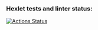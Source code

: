 ### Hexlet tests and linter status:
[![Actions Status](https://github.com/user15213/frontend-project-44/actions/workflows/hexlet-check.yml/badge.svg)](https://github.com/user15213/frontend-project-44/actions)
